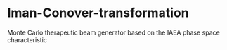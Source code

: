# Iman-Conover-transformation
Monte Carlo therapeutic beam generator based on the IAEA phase space characteristic
